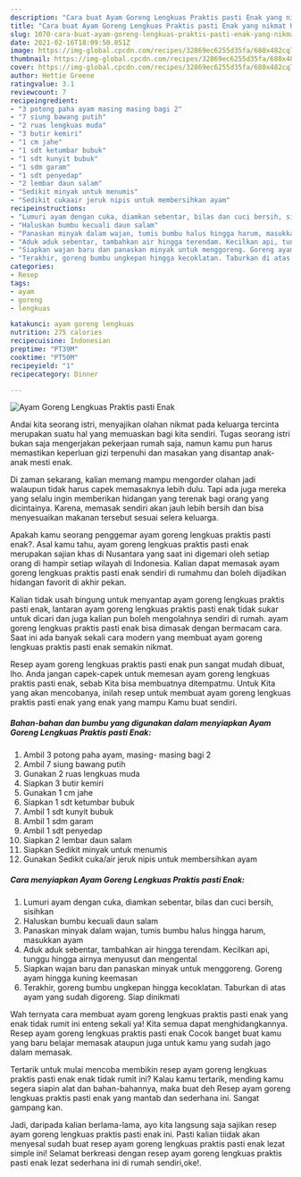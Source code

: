 ```yaml
---
description: "Cara buat Ayam Goreng Lengkuas Praktis pasti Enak yang nikmat Untuk Jualan"
title: "Cara buat Ayam Goreng Lengkuas Praktis pasti Enak yang nikmat Untuk Jualan"
slug: 1070-cara-buat-ayam-goreng-lengkuas-praktis-pasti-enak-yang-nikmat-untuk-jualan
date: 2021-02-16T18:09:50.851Z
image: https://img-global.cpcdn.com/recipes/32869ec6255d35fa/680x482cq70/ayam-goreng-lengkuas-praktis-pasti-enak-foto-resep-utama.jpg
thumbnail: https://img-global.cpcdn.com/recipes/32869ec6255d35fa/680x482cq70/ayam-goreng-lengkuas-praktis-pasti-enak-foto-resep-utama.jpg
cover: https://img-global.cpcdn.com/recipes/32869ec6255d35fa/680x482cq70/ayam-goreng-lengkuas-praktis-pasti-enak-foto-resep-utama.jpg
author: Hettie Greene
ratingvalue: 3.1
reviewcount: 7
recipeingredient:
- "3 potong paha ayam masing masing bagi 2"
- "7 siung bawang putih"
- "2 ruas lengkuas muda"
- "3 butir kemiri"
- "1 cm jahe"
- "1 sdt ketumbar bubuk"
- "1 sdt kunyit bubuk"
- "1 sdm garam"
- "1 sdt penyedap"
- "2 lembar daun salam"
- "Sedikit minyak untuk menumis"
- "Sedikit cukaair jeruk nipis untuk membersihkan ayam"
recipeinstructions:
- "Lumuri ayam dengan cuka, diamkan sebentar, bilas dan cuci bersih, sisihkan"
- "Haluskan bumbu kecuali daun salam"
- "Panaskan minyak dalam wajan, tumis bumbu halus hingga harum, masukkan ayam"
- "Aduk aduk sebentar, tambahkan air hingga terendam. Kecilkan api, tunggu hingga airnya menyusut dan mengental"
- "Siapkan wajan baru dan panaskan minyak untuk menggoreng. Goreng ayam hingga kuning keemasan"
- "Terakhir, goreng bumbu ungkepan hingga kecoklatan. Taburkan di atas ayam yang sudah digoreng. Siap dinikmati"
categories:
- Resep
tags:
- ayam
- goreng
- lengkuas

katakunci: ayam goreng lengkuas 
nutrition: 275 calories
recipecuisine: Indonesian
preptime: "PT39M"
cooktime: "PT50M"
recipeyield: "1"
recipecategory: Dinner

---
```



![Ayam Goreng Lengkuas Praktis pasti Enak](https://img-global.cpcdn.com/recipes/32869ec6255d35fa/680x482cq70/ayam-goreng-lengkuas-praktis-pasti-enak-foto-resep-utama.jpg)

Andai kita seorang istri, menyajikan olahan nikmat pada keluarga tercinta merupakan suatu hal yang memuaskan bagi kita sendiri. Tugas seorang istri bukan saja mengerjakan pekerjaan rumah saja, namun kamu pun harus memastikan keperluan gizi terpenuhi dan masakan yang disantap anak-anak mesti enak.

Di zaman  sekarang, kalian memang mampu mengorder olahan jadi walaupun tidak harus capek memasaknya lebih dulu. Tapi ada juga mereka yang selalu ingin memberikan hidangan yang terenak bagi orang yang dicintainya. Karena, memasak sendiri akan jauh lebih bersih dan bisa menyesuaikan makanan tersebut sesuai selera keluarga. 



Apakah kamu seorang penggemar ayam goreng lengkuas praktis pasti enak?. Asal kamu tahu, ayam goreng lengkuas praktis pasti enak merupakan sajian khas di Nusantara yang saat ini digemari oleh setiap orang di hampir setiap wilayah di Indonesia. Kalian dapat memasak ayam goreng lengkuas praktis pasti enak sendiri di rumahmu dan boleh dijadikan hidangan favorit di akhir pekan.

Kalian tidak usah bingung untuk menyantap ayam goreng lengkuas praktis pasti enak, lantaran ayam goreng lengkuas praktis pasti enak tidak sukar untuk dicari dan juga kalian pun boleh mengolahnya sendiri di rumah. ayam goreng lengkuas praktis pasti enak bisa dimasak dengan bermacam cara. Saat ini ada banyak sekali cara modern yang membuat ayam goreng lengkuas praktis pasti enak semakin nikmat.

Resep ayam goreng lengkuas praktis pasti enak pun sangat mudah dibuat, lho. Anda jangan capek-capek untuk memesan ayam goreng lengkuas praktis pasti enak, sebab Kita bisa membuatnya ditempatmu. Untuk Kita yang akan mencobanya, inilah resep untuk membuat ayam goreng lengkuas praktis pasti enak yang enak yang mampu Kamu buat sendiri.

<!--inarticleads1-->

##### Bahan-bahan dan bumbu yang digunakan dalam menyiapkan Ayam Goreng Lengkuas Praktis pasti Enak:

1. Ambil 3 potong paha ayam, masing- masing bagi 2
1. Ambil 7 siung bawang putih
1. Gunakan 2 ruas lengkuas muda
1. Siapkan 3 butir kemiri
1. Gunakan 1 cm jahe
1. Siapkan 1 sdt ketumbar bubuk
1. Ambil 1 sdt kunyit bubuk
1. Ambil 1 sdm garam
1. Ambil 1 sdt penyedap
1. Siapkan 2 lembar daun salam
1. Siapkan Sedikit minyak untuk menumis
1. Gunakan Sedikit cuka/air jeruk nipis untuk membersihkan ayam




<!--inarticleads2-->

##### Cara menyiapkan Ayam Goreng Lengkuas Praktis pasti Enak:

1. Lumuri ayam dengan cuka, diamkan sebentar, bilas dan cuci bersih, sisihkan
1. Haluskan bumbu kecuali daun salam
1. Panaskan minyak dalam wajan, tumis bumbu halus hingga harum, masukkan ayam
1. Aduk aduk sebentar, tambahkan air hingga terendam. Kecilkan api, tunggu hingga airnya menyusut dan mengental
1. Siapkan wajan baru dan panaskan minyak untuk menggoreng. Goreng ayam hingga kuning keemasan
1. Terakhir, goreng bumbu ungkepan hingga kecoklatan. Taburkan di atas ayam yang sudah digoreng. Siap dinikmati




Wah ternyata cara membuat ayam goreng lengkuas praktis pasti enak yang enak tidak rumit ini enteng sekali ya! Kita semua dapat menghidangkannya. Resep ayam goreng lengkuas praktis pasti enak Cocok banget buat kamu yang baru belajar memasak ataupun juga untuk kamu yang sudah jago dalam memasak.

Tertarik untuk mulai mencoba membikin resep ayam goreng lengkuas praktis pasti enak enak tidak rumit ini? Kalau kamu tertarik, mending kamu segera siapin alat dan bahan-bahannya, maka buat deh Resep ayam goreng lengkuas praktis pasti enak yang mantab dan sederhana ini. Sangat gampang kan. 

Jadi, daripada kalian berlama-lama, ayo kita langsung saja sajikan resep ayam goreng lengkuas praktis pasti enak ini. Pasti kalian tiidak akan menyesal sudah buat resep ayam goreng lengkuas praktis pasti enak lezat simple ini! Selamat berkreasi dengan resep ayam goreng lengkuas praktis pasti enak lezat sederhana ini di rumah sendiri,oke!.

